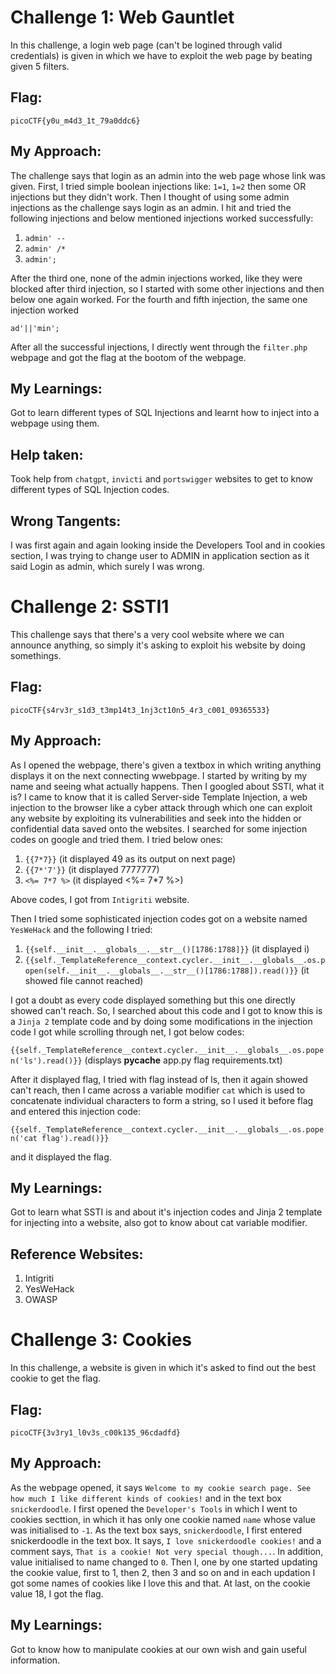 # Challenge 1: Web Gauntlet
In this challenge, a login web page (can't be logined through valid credentials) is given in which we have to exploit the web page by beating given 5 filters.

## Flag:
```
picoCTF{y0u_m4d3_1t_79a0ddc6}
```

## My Approach:
The challenge says that login as an admin into the web page whose link was given. First, I tried simple boolean injections like: ```1=1```, ```1=2``` then some OR injections but they didn't work. Then I thought of using some admin injections as the challenge says login as an admin. I hit and tried the following injections and below mentioned injections worked successfully:
1. ```admin' --```
2. ```admin' /*```
3. ```admin';```

After the third one, none of the admin injections worked, like they were blocked after third injection, so I started with some other injections and then below one again worked. For the fourth and fifth injection, the same one injection worked 

```ad'||'min';```

After all the successful injections, I directly went through the ```filter.php``` webpage and got the flag at the bootom of the webpage.


## My Learnings:
Got to learn different types of SQL Injections and learnt how to inject into a webpage using them.

## Help taken:
Took help from ```chatgpt```, ```invicti``` and ```portswigger``` websites to get to know different types of SQL Injection codes.

## Wrong Tangents:
I was first again and again looking inside the Developers Tool and in cookies section, I was trying to change user to ADMIN in application section as it said Login as admin, which surely I was wrong.



# Challenge 2: SSTI1 
This challenge says that there's a very cool website where we can announce anything, so simply it's asking to exploit his website by doing somethings.

## Flag:
```
picoCTF{s4rv3r_s1d3_t3mp14t3_1nj3ct10n5_4r3_c001_09365533}
```

## My Approach:
As I opened the webpage, there's given a textbox in which writing anything displays it on the next connecting wwebpage. I started by writing by my name and seeing what actually happens. Then I googled about SSTI, what it is? I came to know that it is called Server-side Template Injection, a web injection to the browser like a cyber attack through  which one can exploit any website by exploiting its vulnerabilities and seek into the hidden or confidential data saved onto the websites.
I searched for some injection codes on google and tried them. I tried below ones:

1. ```{{7*7}}```   (it displayed 49 as its output on next page)
2. ```{{7*'7'}}```   (it displayed 7777777)
3. ```<%= 7*7 %>```  (it displayed <%= 7*7 %>)

Above codes, I got from ```Intigriti``` website.

Then I tried some sophisticated injection codes got on a website named ```YesWeHack``` and the following I tried:
1. ```{{self.__init__.__globals__.__str__()[1786:1788]}}``` (it displayed i)
2. ```{{self._TemplateReference__context.cycler.__init__.__globals__.os.popen(self.__init__.__globals__.__str__()[1786:1788]).read()}}``` (it showed file cannot reached)

I got a doubt as every code displayed something but this one directly showed can't reach. So, I searched about this code and I got to know this is a ```Jinja 2``` template code and by doing some modifications in the injection code I got while scrolling through net, I got below codes:

```{{self._TemplateReference__context.cycler.__init__.__globals__.os.popen('ls').read()}}```  (displays __pycache__ app.py flag requirements.txt)

After it displayed flag, I tried with flag instead of ls, then it again showed can't reach, then I came across a variable modifier ```cat``` which is used to concatenate individual characters to form a string, so I used it before flag and entered this injection code:

```{{self._TemplateReference__context.cycler.__init__.__globals__.os.popen('cat flag').read()}}```

and it displayed the flag.

## My Learnings:
Got to learn what SSTI is and about it's injection codes and Jinja 2 template for injecting into a website, also got to know about cat variable modifier.

## Reference Websites:
1. Intigriti
2. YesWeHack
3. OWASP


# Challenge 3: Cookies
In this challenge, a website is given in which it's asked to find out the best cookie to get the flag.

## Flag:
```
picoCTF{3v3ry1_l0v3s_c00k135_96cdadfd}
```

## My Approach:
As the webpage opened, it says ```Welcome to my cookie search page. See how much I like different kinds of cookies!``` and in the text box ```snickerdoodle```. I first opened the ```Developer's Tools``` in which I went to cookies secttion, in which it has only one cookie named ```name``` whose value was initialised to ```-1```. As the text box says, ```snickerdoodle```, I  first entered snickerdoodle in the text box. It says, ```I love snickerdoodle cookies!``` and a comment says, ```That is a cookie! Not very special though...```. In addition, value initialised to name changed to ```0```. Then I, one by one started updating the cookie value, first to 1, then 2, then 3 and so on and in each updation I got some names of cookies like I love this and that. At last, on the cookie value 18, I got the flag.

## My Learnings:
Got to know how to manipulate cookies at our own wish and gain useful information.


























